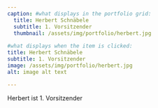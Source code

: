 ```yaml
---
caption: #what displays in the portfolio grid:
  title: Herbert Schnäbele
  subtitle: 1. Vorsitzender
  thumbnail: /assets/img/portfolio/herbert.jpg
  
#what displays when the item is clicked:
title: Herbert Schnäbele
subtitle: 1. Vorsitzender
image: /assets/img/portfolio/herbert.jpg
alt: image alt text

---
```

Herbert ist 1. Vorsitzender
